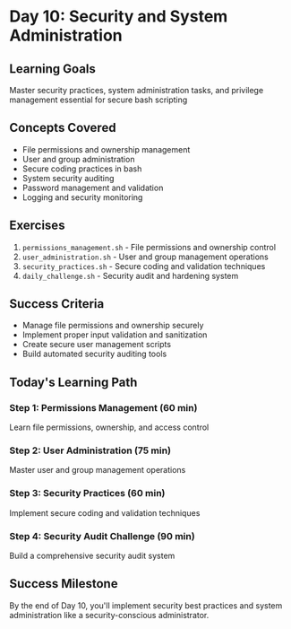 # Day 10: Security and System Administration

## Learning Goals
Master security practices, system administration tasks, and privilege management essential for secure bash scripting

## Concepts Covered
- File permissions and ownership management
- User and group administration
- Secure coding practices in bash
- System security auditing
- Password management and validation
- Logging and security monitoring

## Exercises
1. `permissions_management.sh` - File permissions and ownership control
2. `user_administration.sh` - User and group management operations
3. `security_practices.sh` - Secure coding and validation techniques
4. `daily_challenge.sh` - Security audit and hardening system

## Success Criteria
- Manage file permissions and ownership securely
- Implement proper input validation and sanitization
- Create secure user management scripts
- Build automated security auditing tools

## Today's Learning Path

### Step 1: Permissions Management (60 min)
Learn file permissions, ownership, and access control

### Step 2: User Administration (75 min)
Master user and group management operations

### Step 3: Security Practices (60 min)
Implement secure coding and validation techniques

### Step 4: Security Audit Challenge (90 min)
Build a comprehensive security audit system

## Success Milestone
By the end of Day 10, you'll implement security best practices and system administration like a security-conscious administrator.
